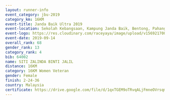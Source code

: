 ```yaml
---
layout: runner-info 
event_category: jbu-2019 
category_km: 16KM 
event-title: Janda Baik Ultra 2019  
event-location: Sekolah Kebangsaan, Kampung Janda Baik, Bentong, Pahang, Malaysia 
event-logo: https://res.cloudinary.com/raceyaya/image/upload/v1569217009/logo/janda-baik_vch1pc.jpg 
event-date: 2019-09-14 
overall_rank: 68
gender_rank: 13
category_rank: 4
bib: 64002
name: SITI ZALINDA BINTI JALIL
distance: 16KM
category: 16KM Women Veteran
gender: Female
finish: 2-24-36
country: Malaysia
certificate: https://drive.google.com/file/d/1qxTGEM9oTRvqALjFmneOVrsqmnlG_-HY/view?usp=sharing
---
```

